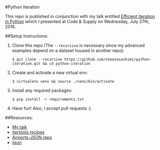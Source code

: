 #Python Iteration

This repo is published in conjunction with my talk entitled
[Efficient Iteration in Python](https://docs.google.com/presentation/d/1bC1IUY3BQcWHzRVblpmSBjYpHkcdhT9EUkcxNo2UUgY/edit?usp=sharing) which I presented
at Code & Supply on Wednesday, July 27th, 2016.

##Setup Instructions:
1. Clone this repo (The `--recursive` is necessary since my advanced examples depend on a dataset housed in another repo):

   `$ git clone --recursive https://github.com/cheesesashimi/python-iteration.git && cd python-iteration`

2. Create and activate a new virtual env:

   `$ virtualenv venv && source ./venv/bin/activate`

3. Install any required packages:

   `$ pip install -r requirements.txt`

4. Have fun! Also, I accept pull requests :).


##Resources:
- [My
  talk](https://docs.google.com/presentation/d/1bC1IUY3BQcWHzRVblpmSBjYpHkcdhT9EUkcxNo2UUgY/edit?usp=sharing)
- [itertools
  recipes](https://docs.python.org/3.5/library/itertools.html#itertools-recipes)
- [Airports-JSON repo](https://github.com/jbrooksuk/JSON-Airports/tree/master)
- [ijson](https://pypi.python.org/pypi/ijson/)
